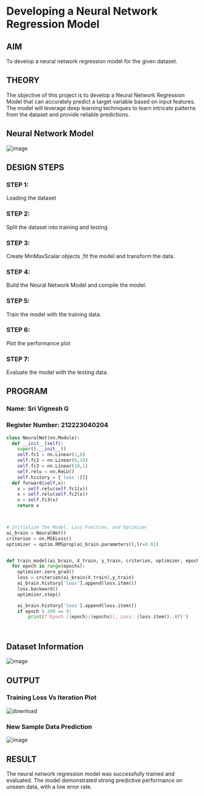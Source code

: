 # Developing a Neural Network Regression Model

## AIM

To develop a neural network regression model for the given dataset.

## THEORY

The objective of this project is to develop a Neural Network Regression Model that can accurately predict a target variable based on input features. The model will leverage deep learning techniques to learn intricate patterns from the dataset and provide reliable predictions.

## Neural Network Model

![image](https://github.com/user-attachments/assets/2a81920c-cfb3-4e82-9f9d-17a74dd0226e)


## DESIGN STEPS

### STEP 1:

Loading the dataset

### STEP 2:

Split the dataset into training and testing

### STEP 3:

Create MinMaxScalar objects ,fit the model and transform the data.

### STEP 4:

Build the Neural Network Model and compile the model.

### STEP 5:

Train the model with the training data.

### STEP 6:

Plot the performance plot

### STEP 7:

Evaluate the model with the testing data.

## PROGRAM
### Name: Sri Vignesh G
### Register Number: 212223040204
```python
class NeuralNet(nn.Module):
  def __init__(self):
    super().__init__()
    self.fc1 = nn.Linear(1,8)
    self.fc2 = nn.Linear(8,10)
    self.fc3 = nn.Linear(10,1)
    self.relu = nn.ReLU()
    self.history = {'loss':[]}
  def forward(self,x):
    x = self.relu(self.fc1(x))
    x = self.relu(self.fc2(x))
    x = self.fc3(x)
    return x



# Initialize the Model, Loss Function, and Optimizer
ai_brain = NeuralNet()
criterion = nn.MSELoss()
optimizer = optim.RMSprop(ai_brain.parameters(),lr=0.01)


def train_model(ai_brain, X_train, y_train, criterion, optimizer, epochs=2000):
  for epoch in range(epochs):
    optimizer.zero_grad()
    loss = criterion(ai_brain(X_train),y_train)
    ai_brain.history['loss'].append(loss.item())
    loss.backward()
    optimizer.step()

    ai_brain.history['loss'].append(loss.item())
    if epoch % 200 == 0:
        print(f'Epoch [{epoch}/{epochs}], Loss: {loss.item():.6f}')




```
## Dataset Information

![image](https://github.com/user-attachments/assets/441e2bf6-0076-4003-a1c3-6c0309f8d021)


## OUTPUT

### Training Loss Vs Iteration Plot

![download](https://github.com/user-attachments/assets/a1bb1c23-3066-46bd-b7ea-e4a22ff4a4ea)


### New Sample Data Prediction

![image](https://github.com/user-attachments/assets/dfd21645-da21-431a-83cf-7c1cf37642e1)


## RESULT

The neural network regression model was successfully trained and evaluated. The model demonstrated strong predictive performance on unseen data, with a low error rate.
